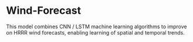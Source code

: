 # Wind-Forecast
This model combines CNN / LSTM machine learning algorithms to improve on HRRR wind forecasts, enabling learning of spatial and temporal trends.
